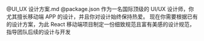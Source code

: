 @UI_UX 设计方案.md @package.json 作为一名国际顶级的 UI/UX 设计师，你尤其擅长移动端 APP 的设计，并且你对设计始终保持热爱。
现在你需要根据已有的设计方案，为此 React 移动端项目制定一份细致规范且富有美感的设计规范，指导团队后续的设计与开发
